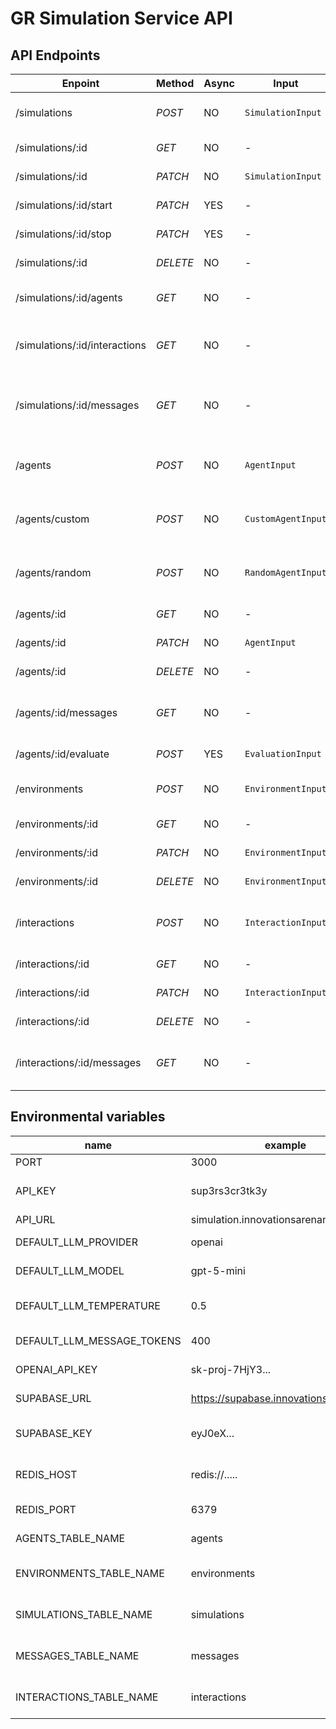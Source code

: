 # GR Simulation Service API

## API Endpoints

| Enpoint                       | Method   | Async | Input              | Output                   | Description                                 |
| ----------------------------- | -------- | ----- | ------------------ | ------------------------ | ------------------------------------------- |
| /simulations                  | _POST_   | NO    | `SimulationInput`  | `Simulation`             | Creates new `Simulation`.                   |
| /simulations/:id              | _GET_    | NO    | -                  | `Simulation`             | Returns `Simulation`.                       |
| /simulations/:id              | _PATCH_  | NO    | `SimulationInput`  | `Simulation`             | Updates `Simulation`.                       |
| /simulations/:id/start        | _PATCH_  | YES   | -                  | `GenericMessageResponse` | Starts simulation.                          |
| /simulations/:id/stop         | _PATCH_  | YES   | -                  | `GenericMessageResponse` | Stops simulation.                           |
| /simulations/:id              | _DELETE_ | NO    | -                  | `GenericMessageResponse` | Starts simulation.                          |
| /simulations/:id/agents       | _GET_    | NO    | -                  | `Agent[]`                | List all agents in a simulation.            |
| /simulations/:id/interactions | _GET_    | NO    | -                  | `Interaction[]`          | List all interactions in a simulation.      |
| /simulations/:id/messages     | _GET_    | NO    | -                  | `Message[]`              | List all messages produced in a simulation. |
| /agents                       | _POST_   | NO    | `AgentInput`       | `Agent`                  | Creates new **Data derived** `Agent`.       |
| /agents/custom                | _POST_   | NO    | `CustomAgentInput` | `Agent`                  | Creates new **Custom** `Agent`.             |
| /agents/random                | _POST_   | NO    | `RandomAgentInput` | `Agent`                  | Creates new **Random** `Agent`.             |
| /agents/:id                   | _GET_    | NO    | -                  | `Agent`                  | Returns `Agent`.                            |
| /agents/:id                   | _PATCH_  | NO    | `AgentInput`       | `Agent`                  | Updates `Agent`.                            |
| /agents/:id                   | _DELETE_ | NO    | -                  | `GenericMessageResponse` | *DELETE*s `Agent`.                          |
| /agents/:id/messages          | _GET_    | NO    | -                  | `Message[]`              | List all messages produced by a agent.      |
| /agents/:id/evaluate          | _POST_   | YES   | `EvaluationInput`  | `Agent`                  | Evaluate agent.                             |
| /environments                 | _POST_   | NO    | `EnvironmentInput` | `Environment`            | Creates new `Environment`.                  |
| /environments/:id             | _GET_    | NO    | -                  | `Environment`            | Returns `Environment`.                      |
| /environments/:id             | _PATCH_  | NO    | `EnvironmentInput` | `Environment`            | Updates `Environment`.                      |
| /environments/:id             | _DELETE_ | NO    | `EnvironmentInput` | `Environment`            | *DELETE*s `Environment`.                    |
| /interactions                 | _POST_   | NO    | `InteractionInput` | `Interaction`            | Creates new `Interaction`, 'Discussion'     |
| /interactions/:id             | _GET_    | NO    | -                  | `Interaction`            | Returns `Interaction`.                      |
| /interactions/:id             | _PATCH_  | NO    | `InteractionInput` | `Interaction`            | Updates `Interaction`.                      |
| /interactions/:id             | _DELETE_ | NO    | -                  | `GenericMessageResponse` | *DELETE*s `Interaction`.                    |
| /interactions/:id/messages    | _GET_    | NO    | -                  | `Message[]`              | List all messages in a Interaction.         |

## Environmental variables

| name                       | example                                | description                      |
| -------------------------- | -------------------------------------- | -------------------------------- |
| PORT                       | 3000                                   | Serving port.                    |
| API_KEY                    | sup3rs3cr3tk3y                         | API key for calling the service. |
| API_URL                    | simulation.innovationsarenan.dev/api   | Public URL.                      |
| DEFAULT_LLM_PROVIDER       | openai                                 | AI provider for LLMs.            |
| DEFAULT_LLM_MODEL          | gpt-5-mini                             | Default LLM model.               |
| DEFAULT_LLM_TEMPERATURE    | 0.5                                    | Default temperature for LLM.     |
| DEFAULT_LLM_MESSAGE_TOKENS | 400                                    | max token in message.            |
| OPENAI_API_KEY             | sk-proj-7HjY3...                       | OpenAI API key.                  |
| SUPABASE_URL               | https://supabase.innovationsarenan.dev | Public url for Supabase.         |
| SUPABASE_KEY               | eyJ0eX...                              | Supabase service token.          |
| REDIS_HOST                 | redis://.....                          | Url/IP to Redis db incl auth.    |
| REDIS_PORT                 | 6379                                   | Port to Redis db.                |
| AGENTS_TABLE_NAME          | agents                                 | Name of agents table.            |
| ENVIRONMENTS_TABLE_NAME    | environments                           | Name of environments table.      |
| SIMULATIONS_TABLE_NAME     | simulations                            | Name of simulations table.       |
| MESSAGES_TABLE_NAME        | messages                               | Name of messages table.          |
| INTERACTIONS_TABLE_NAME    | interactions                           | Name of interactions table.      |
